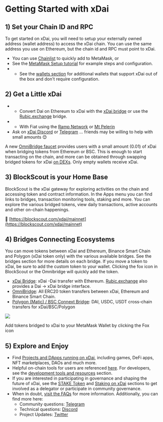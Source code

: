 # Getting Started with xDai

## 1\) Set your Chain ID and RPC <a id="1-set-your-chain-id-and-rpc"></a>

To get started on xDai, you will need to setup your externally owned address \(wallet address\) to access the xDai chain. You can use the same address you use on Ethereum, but the chain id and RPC must point to xDai.

* You can use [Chainlist](https://chainlist.org/) to quickly add to MetaMask, or
* See the [MetaMask Setup tutorial](https://www.xdaichain.com/for-users/wallets/metamask/metamask-setup) for example steps and configuration.
* * See the [wallets section](wallets.md) for additional wallets that support xDai out of the box and don't require configuration.

## 2\) Get a Little xDai  <a id="2-get-a-little-xdai"></a>

* * Convert Dai on Ethereum to xDai with the [xDai bridge](https://www.xdaichain.com/for-users/bridges/converting-xdai-via-bridge) or use the [Rubic.exchange](https://rubic.exchange/) bridge.
* * With Fiat using the [Ramp Network](https://www.xdaichain.com/for-users/get-xdai-tokens/buying-xdai-with-fiat/ramp-network) or [Mt Pelerin](https://www.xdaichain.com/for-users/get-xdai-tokens/buying-xdai-with-fiat/mt-pelerin)​
* Ask on [xDai Discord](https://discord.gg/mPJ9zkq) or [Telegram](https://t.me/xdaistable) ... friends may be willing to help with small amounts 😊

A new [OmniBridge faucet](https://www.xdaichain.com/for-users/get-xdai-tokens/xdai-faucet#omnibridge-faucet) provides users with a small amount \(0.01\) of xDai when bridging tokens from Ethereum or BSC. This is enough to start transacting on the chain, and more can be obtained through swapping bridged tokens for xDai [on DEXs](../about-xdai/projects-and-dapps.md#defi). Only empty wallets receive xDai.

## 3\) BlockScout is your Home Base <a id="3-blockscout-is-your-home-base"></a>

BlockScout is the xDai gateway for exploring activities on the chain and accessing token and contract information. In the Apps menu you can find links to bridges, transaction monitoring tools, staking and more. You can explore the various bridged tokens, view daily transactions, active accounts and other on-chain happenings.

​🔎 [https://blockscout.com/xdai/mainnet](https://blockscout.com/xdai/mainnet)​

## 4\) Bridges Connecting Ecosystems <a id="4-bridges-connecting-ecosystems"></a>

You can move tokens between xDai and Ethereum, Binance Smart Chain and Polygon \(xDai token only\) with the various available bridges. See the bridges section for more details on each bridge. If you move a token to xDai, be sure to add the custom token to your wallet. Clicking the fox icon in BlockScout or the Omnibridge will quickly add the token.

* ​[xDai Bridge](https://bridge.xdaichain.com/): xDai -Dai transfer with Ethereum. [Rubic.exchange](https://rubic.exchange/) also provides a Dai -&gt; xDai bridge interface.
* ​[OmniBridge](https://omni.xdaichain.com/): All ERC20 token transfers between xDai, Ethereum and Binance Smart Chain.
* ​[Polygon \(Matic\) / BSC Connext Bridge](https://www.xpollinate.io/): DAI, USDC, USDT cross-chain transfers for xDai/BSC/Polygon

![](https://gblobscdn.gitbook.com/assets%2F-Lpi9AHj62wscNlQjI-l%2F-MW-lLnHfK0VMLdui3Po%2F-MW-moec6ggVlsE6QHiR%2Ffoxes.png?alt=media&token=2235b57a-146c-4de8-8cb4-0a47598aa6c1)

Add tokens bridged to xDai to your MetaMask Wallet by clicking the Fox icon

## 5\) Explore and Enjoy <a id="5-explore-and-enjoy"></a>

* Find [Projects and DApps running on xDai](../about-xdai/projects-and-dapps.md), including games, DeFi apps, NFT marketplaces, DAOs and much more.
* Helpful on-chain tools for users are referenced [here](applications.md). For developers, see the [development tools and resources](../for-developers/developer-resources-and-tools.md) section.
* If you are interested in participating in governance and shaping the future of xDai, see the [STAKE Token](../for-stakers/stake-token.md) and [Staking on xDai](../for-stakers/staking-on-xdai.md) sections to get involved as a delegator or participate in community governance.
* When in doubt, [visit the FAQs](../about-xdai/faqs.md) for more information. Additionally, you can find more here:
  * Community questions: [Telegram](https://t.me/xdaistable)​
  * Technical questions: [Discord](https://discord.gg/mPJ9zkq)​
  * Project Updates: [Twitter](https://twitter.com/xdaichain)​

